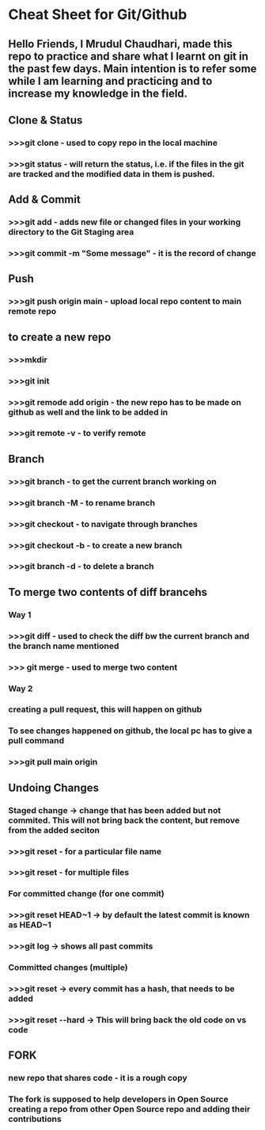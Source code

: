 # Cheat Sheet for Git/Github
## Hello Friends, I Mrudul Chaudhari, made this repo to practice and share what I learnt on git in the past few days. Main intention is to refer some while I am learning and practicing and to increase my knowledge in the field.
##  Clone & Status
### >>>git clone <some-link> - used to copy repo in the local machine
### >>>git status - will return the status, i.e. if the files in the git are tracked and the modified data in them is pushed.
## Add & Commit
### >>>git add <file-name> - adds new file or changed files in your working directory to the Git Staging area
### >>>git commit -m "Some message" - it is the record of change
## Push
### >>>git push origin main - upload local repo content to main remote repo

## to create a new repo
### >>>mkdir <repo name>
### >>>git init
### >>>git remode add origin <link> - the new repo has to be made on github as well and the link to be added in <link>
### >>>git remote -v - to verify remote

## Branch
### >>>git branch - to get the current branch working on
### >>>git branch -M <new name> - to rename branch
### >>>git checkout <branchname> - to navigate through branches
### >>>git checkout -b <branchname> - to create a new branch
### >>>git branch -d <branchname> - to delete a branch

## To merge two contents of diff brancehs
### Way 1
### >>>git diff <branch name> - used to check the diff bw the current branch and the branch name mentioned
### >>> git merge <branch name> - used to merge two content
### Way 2
### creating a pull request, this will happen on github
### To see changes happened on github, the local pc has to give a pull command
### >>>git pull main origin

## Undoing Changes
### Staged change -> change that has been added but not commited. This will not bring back the content, but remove from the added seciton
### >>>git reset <filename> - for a particular file name
### >>>git reset - for multiple files

### For committed change (for one commit)
### >>>git reset HEAD~1 -> by default the latest commit is known as HEAD~1

### >>>git log -> shows all past commits

### Committed changes (multiple)
### >>>git reset <commit hash> -> every commit has a hash, that needs to be added
### >>>git reset --hard <commit hash> -> This will bring back the old code on vs code

## FORK
### new repo that shares code - it is a rough copy
### The fork is supposed to help developers in Open Source creating a repo from other Open Source repo and adding their contributions




